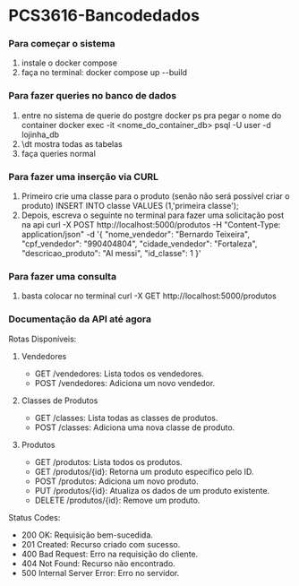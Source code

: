 # PCS3616-Bancodedados

### Para começar o sistema
1. instale o docker compose
2. faça no terminal:
docker compose up --build

### Para fazer queries no banco de dados
1. entre no sistema de querie do postgre
docker ps pra pegar o nome do container
docker exec -it <nome_do_container_db> psql -U user -d lojinha_db
2. \dt mostra todas as tabelas
3. faça queries normal

### Para fazer uma inserção via CURL
1. Primeiro crie uma classe para o produto (senão não será possível criar o produto)
INSERT INTO classe VALUES (1,'primeira classe');
2. Depois, escreva o seguinte no terminal para fazer uma solicitação post na api
curl -X POST http://localhost:5000/produtos -H "Content-Type: application/json" -d '{
    "nome_vendedor": "Bernardo Teixeira",
    "cpf_vendedor": "990404804",
    "cidade_vendedor": "Fortaleza",
    "descricao_produto": "AI messi",
    "id_classe": 1
}'

### Para fazer uma consulta
1. basta colocar no terminal
curl -X GET http://localhost:5000/produtos

### Documentação da API até agora
Rotas Disponíveis:

1. Vendedores
   - GET /vendedores: Lista todos os vendedores.
   - POST /vendedores: Adiciona um novo vendedor.

2. Classes de Produtos
   - GET /classes: Lista todas as classes de produtos.
   - POST /classes: Adiciona uma nova classe de produto.

3. Produtos
   - GET /produtos: Lista todos os produtos.
   - GET /produtos/{id}: Retorna um produto específico pelo ID.
   - POST /produtos: Adiciona um novo produto.
   - PUT /produtos/{id}: Atualiza os dados de um produto existente.
   - DELETE /produtos/{id}: Remove um produto.

Status Codes:
- 200 OK: Requisição bem-sucedida.
- 201 Created: Recurso criado com sucesso.
- 400 Bad Request: Erro na requisição do cliente.
- 404 Not Found: Recurso não encontrado.
- 500 Internal Server Error: Erro no servidor.


